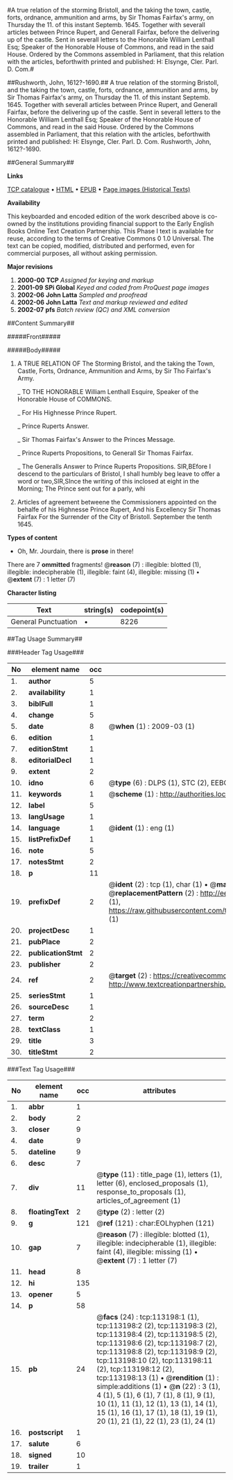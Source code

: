 #A true relation of the storming Bristoll, and the taking the town, castle, forts, ordnance, ammunition and arms, by Sir Thomas Fairfax's army, on Thursday the 11. of this instant Septemb. 1645. Together with severall articles between Prince Rupert, and Generall Fairfax, before the delivering up of the castle. Sent in severall letters to the Honorable William Lenthall Esq; Speaker of the Honorable House of Commons, and read in the said House. Ordered by the Commons assembled in Parliament, that this relation with the articles, beforthwith printed and published: H: Elsynge, Cler. Parl. D. Com.#

##Rushworth, John, 1612?-1690.##
A true relation of the storming Bristoll, and the taking the town, castle, forts, ordnance, ammunition and arms, by Sir Thomas Fairfax's army, on Thursday the 11. of this instant Septemb. 1645. Together with severall articles between Prince Rupert, and Generall Fairfax, before the delivering up of the castle. Sent in severall letters to the Honorable William Lenthall Esq; Speaker of the Honorable House of Commons, and read in the said House. Ordered by the Commons assembled in Parliament, that this relation with the articles, beforthwith printed and published: H: Elsynge, Cler. Parl. D. Com.
Rushworth, John, 1612?-1690.

##General Summary##

**Links**

[TCP catalogue](http://www.ota.ox.ac.uk/tcp/)  • 
[HTML](http://tei.it.ox.ac.uk/tcp/Texts-HTML/free/A57/A57928.html)  • 
[EPUB](http://tei.it.ox.ac.uk/tcp/Texts-EPUB/free/A57/A57928.epub) • 
[Page images (Historical Texts)](https://data.historicaltexts.jisc.ac.uk/view?pubId=eebo-99861070e&pageId=eebo-99861070e-113198-1)

**Availability**

This keyboarded and encoded edition of the
	       work described above is co-owned by the institutions
	       providing financial support to the Early English Books
	       Online Text Creation Partnership. This Phase I text is
	       available for reuse, according to the terms of Creative
	       Commons 0 1.0 Universal. The text can be copied,
	       modified, distributed and performed, even for
	       commercial purposes, all without asking permission.

**Major revisions**

1. __2000-00__ __TCP__ *Assigned for keying and markup*
1. __2001-09__ __SPi Global__ *Keyed and coded from ProQuest page images*
1. __2002-06__ __John Latta__ *Sampled and proofread*
1. __2002-06__ __John Latta__ *Text and markup reviewed and edited*
1. __2002-07__ __pfs__ *Batch review (QC) and XML conversion*

##Content Summary##

#####Front#####

#####Body#####

1. A TRUE RELATION OF The Storming Bristol, and the taking the Town, Castle, Forts, Ordnance, Ammunition and Arms, by Sir Tho Fairfax's Army.

    _ TO THE HONORABLE William Lenthall Esquire, Speaker of the Honorable House of COMMONS.

    _ For His Highnesse Prince Rupert.

    _ Prince Ruperts Answer.

    _ Sir Thomas Fairfax's Answer to the Princes Message.

    _ Prince Ruperts Propositions, to Generall Sir Thomas Fairfax.

    _ The Generalls Answer to Prince Ruperts Propositions.
SIR,BEfore I descend to the particulars of Bristol, I shall humbly beg leave to offer a word or two,SIR,SInce the writing of this inclosed at eight in the Morning; The Prince sent out for a parly, whi
1. Articles of agreement betweene the Commissioners appointed on the behalfe of his Highnesse Prince Rupert, And his Excellency Sir Thomas Fairfax For the Surrender of the City of Bristoll. September the tenth 1645.

**Types of content**

  * Oh, Mr. Jourdain, there is **prose** in there!

There are 7 **ommitted** fragments! 
 @__reason__ (7) : illegible: blotted (1), illegible: indecipherable (1), illegible: faint (4), illegible: missing (1)  •  @__extent__ (7) : 1 letter (7)

**Character listing**


|Text|string(s)|codepoint(s)|
|---|---|---|
|General Punctuation|•|8226|

##Tag Usage Summary##

###Header Tag Usage###

|No|element name|occ|attributes|
|---|---|---|---|
|1.|__author__|5||
|2.|__availability__|1||
|3.|__biblFull__|1||
|4.|__change__|5||
|5.|__date__|8| @__when__ (1) : 2009-03 (1)|
|6.|__edition__|1||
|7.|__editionStmt__|1||
|8.|__editorialDecl__|1||
|9.|__extent__|2||
|10.|__idno__|6| @__type__ (6) : DLPS (1), STC (2), EEBO-CITATION (1), PROQUEST (1), VID (1)|
|11.|__keywords__|1| @__scheme__ (1) : http://authorities.loc.gov/ (1)|
|12.|__label__|5||
|13.|__langUsage__|1||
|14.|__language__|1| @__ident__ (1) : eng (1)|
|15.|__listPrefixDef__|1||
|16.|__note__|5||
|17.|__notesStmt__|2||
|18.|__p__|11||
|19.|__prefixDef__|2| @__ident__ (2) : tcp (1), char (1)  •  @__matchPattern__ (2) : ([0-9\-]+):([0-9IVX]+) (1), (.+) (1)  •  @__replacementPattern__ (2) : http://eebo.chadwyck.com/downloadtiff?vid=$1&page=$2 (1), https://raw.githubusercontent.com/textcreationpartnership/Texts/master/tcpchars.xml#$1 (1)|
|20.|__projectDesc__|1||
|21.|__pubPlace__|2||
|22.|__publicationStmt__|2||
|23.|__publisher__|2||
|24.|__ref__|2| @__target__ (2) : https://creativecommons.org/publicdomain/zero/1.0/ (1), http://www.textcreationpartnership.org/docs/. (1)|
|25.|__seriesStmt__|1||
|26.|__sourceDesc__|1||
|27.|__term__|2||
|28.|__textClass__|1||
|29.|__title__|3||
|30.|__titleStmt__|2||


###Text Tag Usage###

|No|element name|occ|attributes|
|---|---|---|---|
|1.|__abbr__|1||
|2.|__body__|2||
|3.|__closer__|9||
|4.|__date__|9||
|5.|__dateline__|9||
|6.|__desc__|7||
|7.|__div__|11| @__type__ (11) : title_page (1), letters (1), letter (6), enclosed_proposals (1), response_to_proposals (1), articles_of_agreement (1)|
|8.|__floatingText__|2| @__type__ (2) : letter (2)|
|9.|__g__|121| @__ref__ (121) : char:EOLhyphen (121)|
|10.|__gap__|7| @__reason__ (7) : illegible: blotted (1), illegible: indecipherable (1), illegible: faint (4), illegible: missing (1)  •  @__extent__ (7) : 1 letter (7)|
|11.|__head__|8||
|12.|__hi__|135||
|13.|__opener__|5||
|14.|__p__|58||
|15.|__pb__|24| @__facs__ (24) : tcp:113198:1 (1), tcp:113198:2 (2), tcp:113198:3 (2), tcp:113198:4 (2), tcp:113198:5 (2), tcp:113198:6 (2), tcp:113198:7 (2), tcp:113198:8 (2), tcp:113198:9 (2), tcp:113198:10 (2), tcp:113198:11 (2), tcp:113198:12 (2), tcp:113198:13 (1)  •  @__rendition__ (1) : simple:additions (1)  •  @__n__ (22) : 3 (1), 4 (1), 5 (1), 6 (1), 7 (1), 8 (1), 9 (1), 10 (1), 11 (1), 12 (1), 13 (1), 14 (1), 15 (1), 16 (1), 17 (1), 18 (1), 19 (1), 20 (1), 21 (1), 22 (1), 23 (1), 24 (1)|
|16.|__postscript__|1||
|17.|__salute__|6||
|18.|__signed__|10||
|19.|__trailer__|1||
